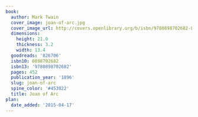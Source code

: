 ```yaml
---
book:
  author: Mark Twain
  cover_image: joan-of-arc.jpg
  cover_image_url: http://covers.openlibrary.org/b/isbn/9780898702682-L.jpg
  dimensions:
    height: 21.0
    thickness: 3.2
    width: 13.4
  goodreads: '826706'
  isbn10: 0898702682
  isbn13: '9780898702682'
  pages: 452
  publication_year: '1896'
  slug: joan-of-arc
  spine_color: '#453022'
  title: Joan of Arc
plan:
  date_added: '2015-04-17'
---
```

